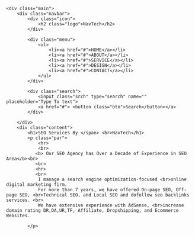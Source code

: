 <!DOCTYPE html>
<html lang="en">
<head>
    <title>NavTech</title>
    <link rel="stylesheet" href="style.css">
</head>
<body>

    <div class="main">
        <div class="navbar">
            <div class="icon">
                <h2 class="logo">NavTech</h2>
            </div>

            <div class="menu">
                <ul>
                    <li><a href="#">HOME</a></li>
                    <li><a href="#">ABOUT</a></li>
                    <li><a href="#">SERVICE</a></li>
                    <li><a href="#">DESIGN</a></li>
                    <li><a href="#">CONTACT</a></li>
                </ul>
            </div>

            <div class="search">
                <input class="srch" type="search" name="" placeholder="Type To text">
                <a href="#"> <button class="btn">Search</button></a>
            </div>

        </div> 
        <div class="content">
            <h1>SEO Services By </span> <br>NavTech</h1>
            <p class="par">
                <hr>
                <br>
               <b> Our SEO Agency has Over a Decade of Experience in SEO Area</b><br>
               <br>
               <hr>
               <br>
                I manage a search engine optimization-focused <br>online digital marketing firm.
                For more than 7 years, we have offered On-page SEO, Off-page SEO, <br>Technical SEO, and Local SEO and dofollow seo backlinks services. <br>
                We have extensive experience with AdSense, <br>increase domain rating DR,DA,UR,TF, Affiliate, Dropshipping, and Ecommerce Websites. 
                
            </p>
<a href="https://tjtree10.weebly.com/">*</a>
<a href="https://tjtree9.weebly.com/">*</a>
<a href="https://tjtree8.weebly.com/">*</a>
<a href="https://tjtree7.weebly.com/">*</a>
<a href="https://tjtree6.weebly.com/">*</a>
<a href="https://tjtree5.weebly.com/">*</a>
<a href="https://tjtree4.weebly.com/">*</a>
<a href="https://tjtree3.weebly.com/">*</a>
<a href="https://tjtree2.weebly.com/">*</a>
<a href="https://tjtree1.weebly.com/">*</a>
<a href="https://tjtree20.weebly.com/">*</a>
<a href="https://tjtree19.weebly.com/">*</a>
<a href="https://tjtree18.weebly.com/">*</a>
<a href="https://tjtree17.weebly.com/">*</a>
<a href="https://tjtree16.weebly.com/">*</a>
<a href="https://tjtree15.weebly.com/">*</a>
<a href="https://tjtree14.weebly.com/">*</a>
<a href="https://tjtree13.weebly.com/">*</a>
<a href="https://tjtree12.weebly.com/">*</a>
<a href="https://tjtree11.weebly.com/">*</a>
<a href="https://tjtree21.weebly.com/">*</a>
<a href="https://tjtree22.weebly.com/">*</a>
<a href="https://tjtree23.weebly.com/">*</a>
<a href="https://tjtree24.weebly.com/">*</a>
<a href="https://tjtree25.weebly.com/">*</a>
<a href="https://tjtree26.weebly.com/">*</a>
<a href="https://tjtree27.weebly.com/">*</a>
<a href="https://tjtree28.weebly.com/">*</a>
<a href="https://tjtree29.weebly.com/">*</a>
<a href="https://tjtree30.weebly.com/">*</a>
<a href="https://tjtree31.weebly.com/">*</a>
<a href="https://tjtree32.weebly.com/">*</a>
<a href="https://tjtree33.weebly.com/">*</a>
<a href="https://tjtree34.weebly.com/">*</a>
<a href="https://tjtree35.weebly.com/">*</a>
<a href="https://tjtree36.weebly.com/">*</a>
<a href="https://tjtree37.weebly.com/">*</a>
<a href="https://tjtree38.weebly.com/">*</a>
<a href="https://tjtree39.weebly.com/">*</a>
<a href="https://tjtree40.weebly.com/">*</a>
<a href="https://tjtree41.weebly.com/">*</a>
<a href="https://tjtree42.weebly.com/">*</a>
<a href="https://tjtree43.weebly.com/">*</a>
<a href="https://tjtree44.weebly.com/">*</a>
<a href="https://tjtree45.weebly.com/">*</a>
<a href="https://tjtree46.weebly.com/">*</a>
<a href="https://tjtree47.weebly.com/">*</a>
<a href="https://tjtree48.weebly.com/">*</a>
<a href="https://tjtree49.weebly.com/">*</a>
<a href="https://tjtree50.weebly.com/">*</a>
<a href="https://tjtree51.weebly.com/">*</a>
<a href="https://tjtree52.weebly.com/">*</a>
<a href="https://tjtree53.weebly.com/">*</a>
<a href="https://tjtree54.weebly.com/">*</a>
<a href="https://tjtree55.weebly.com/">*</a>
<a href="https://tjtree56.weebly.com/">*</a>
<a href="https://tjtree57.weebly.com/">*</a>
<a href="https://tjtree58.weebly.com/">*</a>
<a href="https://tjtree59.weebly.com/">*</a>
<a href="https://tjtree60.weebly.com/">*</a>
<a href="https://tjtree61.weebly.com/">*</a>
<a href="https://tjtree62.weebly.com/">*</a>
<a href="https://tjtree63.weebly.com/">*</a>
<a href="https://tjtree64.weebly.com/">*</a>
<a href="https://tjtree65.weebly.com/">*</a>
<a href="https://tjtree66.weebly.com/">*</a>
<a href="https://tjtree67.weebly.com/">*</a>
<a href="https://tjtree68.weebly.com/">*</a>
<a href="https://tjtree69.weebly.com/">*</a>
<a href="https://tjtree70.weebly.com/">*</a>
<a href="https://nhomkinhtiencuong1.weebly.com/">*</a>
<a href="https://nhomkinhtiencuong2.weebly.com/">*</a>
<a href="https://nhomkinhtiencuong3.weebly.com/">*</a>
<a href="https://nhomkinhtiencuong4.weebly.com/">*</a>
<a href="https://nhomkinhtiencuong5.weebly.com/">*</a>
<a href="https://nhomkinhtiencuong6.weebly.com/">*</a>
<a href="https://nhomkinhtiencuong7.weebly.com/">*</a>
<a href="https://nhomkinhtiencuong8.weebly.com/">*</a>
<a href="https://nhomkinhtiencuong9.weebly.com/">*</a>
<a href="https://nhomkinhtiencuong10.weebly.com/">*</a>
<a href="https://nhomkinhtiencuong11.weebly.com/">*</a>
<a href="https://nhomkinhtiencuong12.weebly.com/">*</a>
<a href="https://nhomkinhtiencuong13.weebly.com/">*</a>
<a href="https://nhomkinhtiencuong14.weebly.com/">*</a>
<a href="https://nhomkinhtiencuong15.weebly.com/">*</a>
<a href="https://nhomkinhtiencuong16.weebly.com/">*</a>
<a href="https://nhomkinhtiencuong17.weebly.com/">*</a>
<a href="https://nhomkinhtiencuong18.weebly.com/">*</a>
<a href="https://nhomkinhtiencuong19.weebly.com/">*</a>
<a href="https://nhomkinhtiencuong20.weebly.com/">*</a>
<a href="https://nhomkinhtiencuong21.weebly.com/">*</a>
<a href="https://nhomkinhtiencuong22.weebly.com/">*</a>
<a href="https://nhomkinhtiencuong23.weebly.com/">*</a>
<a href="https://nhomkinhtiencuong24.weebly.com/">*</a>
<a href="https://nhomkinhtiencuong25.weebly.com/">*</a>
<a href="https://nhomkinhtiencuong26.weebly.com/">*</a>
<a href="https://nhomkinhtiencuong27.weebly.com/">*</a>
<a href="https://nhomkinhtiencuong28.weebly.com/">*</a>
<a href="https://nhomkinhtiencuong29.weebly.com/">*</a>
<a href="https://nhomkinhtiencuong30.weebly.com/">*</a>
<a href="https://nhomkinhtiencuong31.weebly.com/">*</a>
<a href="https://nhomkinhtiencuong32.weebly.com/">*</a>
<a href="https://nhomkinhtiencuong33.weebly.com/">*</a>
<a href="https://nhomkinhtiencuong34.weebly.com/">*</a>
<a href="https://nhomkinhtiencuong35.weebly.com/">*</a>
<a href="https://nhomkinhtiencuong36.weebly.com/">*</a>
<a href="https://nhomkinhtiencuong37.weebly.com/">*</a>
<a href="https://nhomkinhtiencuong38.weebly.com/">*</a>
<a href="https://nhomkinhtiencuong39.weebly.com/">*</a>
<a href="https://nhomkinhtiencuong40.weebly.com/">*</a>
<a href="https://nhomkinhtiencuong41.weebly.com/">*</a>
<a href="https://nhomkinhtiencuong42.weebly.com/">*</a>
<a href="https://nhomkinhtiencuong43.weebly.com/">*</a>
<a href="https://nhomkinhtiencuong44.weebly.com/">*</a>
<a href="https://nhomkinhtiencuong45.weebly.com/">*</a>
<a href="https://nhomkinhtiencuong46.weebly.com/">*</a>
<a href="https://nhomkinhtiencuong47.weebly.com/">*</a>
<a href="https://nhomkinhtiencuong48.weebly.com/">*</a>
<a href="https://nhomkinhtiencuong49.weebly.com/">*</a>
<a href="https://nhomkinhtiencuong50.weebly.com/">*</a>
<a href="https://nhomkinhtiencuong51.weebly.com/">*</a>
<a href="https://nhomkinhtiencuong52.weebly.com/">*</a>
<a href="https://nhomkinhtiencuong53.weebly.com/">*</a>
<a href="https://nhomkinhtiencuong54.weebly.com/">*</a>
<a href="https://nhomkinhtiencuong55.weebly.com/">*</a>
<a href="https://nhomkinhtiencuong56.weebly.com/">*</a>
<a href="https://nhomkinhtiencuong57.weebly.com/">*</a>
<a href="https://nhomkinhtiencuong58.weebly.com/">*</a>
<a href="https://nhomkinhtiencuong59.weebly.com/">*</a>
<a href="https://nhomkinhtiencuong60.weebly.com/">*</a>
<a href="https://nhomkinhtiencuong61.weebly.com/">*</a>
<a href="https://nhomkinhtiencuong62.weebly.com/">*</a>
<a href="https://nhomkinhtiencuong63.weebly.com/">*</a>
<a href="https://nhomkinhtiencuong64.weebly.com/">*</a>
<a href="https://nhomkinhtiencuong65.weebly.com/">*</a>
<a href="https://nhomkinhtiencuong66.weebly.com/">*</a>
<a href="https://nhomkinhtiencuong67.weebly.com/">*</a>
<a href="https://nhomkinhtiencuong68.weebly.com/">*</a>
<a href="https://nhomkinhtiencuong69.weebly.com/">*</a>
<a href="https://nhomkinhtiencuong70.weebly.com/">*</a>
<a href="https://nhomkinhtiencuong71.weebly.com/">*</a>
<a href="https://nhomkinhtiencuong72.weebly.com/">*</a>
<a href="https://nhomkinhtiencuong073.weebly.com/">*</a>
<a href="https://nhomkinhtiencuong074.weebly.com/">*</a>
<a href="https://nhomkinhtiencuong75.weebly.com/">*</a>
<a href="https://nhomkinhtiencuong76.weebly.com/">*</a>
<a href="https://nhomkinhtiencuong077.weebly.com/">*</a>
<a href="https://nhomkinhtiencuong78.weebly.com/">*</a>
<a href="https://nhomkinhtiencuong80.weebly.com/">*</a>
<a href="https://nhomkinhtiencuong81.weebly.com/">*</a>
<a href="https://nhomkinhtiencuong82.weebly.com/">*</a>
<a href="https://nhomkinhtiencuong83.weebly.com/">*</a>
<a href="https://nhomkinhtiencuong84.weebly.com/">*</a>
<a href="https://nhomkinhtiencuong85.weebly.com/">*</a>
<a href="https://nhomkinhtiencuong86.weebly.com/">*</a>
<a href="https://nhomkinhtiencuong87.weebly.com/">*</a>
<a href="https://nhomkinhtiencuong88.weebly.com/">*</a>
<a href="https://nhomkinhtiencuong89.weebly.com/">*</a>
<a href="https://nhomkinhtiencuong90.weebly.com/">*</a>
<a href="https://nhomkinhtiencuong91.weebly.com/">*</a>
<a href="https://nhomkinhtiencuong92.weebly.com/">*</a>
<a href="https://nhomkinhtiencuong93.weebly.com/">*</a>
<a href="https://nhomkinhtiencuong94.weebly.com/">*</a>
<a href="https://nhomkinhtiencuong95.weebly.com/">*</a>
<a href="https://nhomkinhtiencuong96.weebly.com/">*</a>
<a href="https://nhomkinhtiencuong97.weebly.com/">*</a>
<a href="https://nhomkinhtiencuong98.weebly.com/">*</a>
<a href="https://nhomkinhtiencuong99.weebly.com/">*</a>
<a href="https://nhomkinhtiencuong100.weebly.com/">*</a>
<a href="https://nhomkinhtiencuong101.weebly.com/">*</a>
<a href="https://nhomkinhtiencuong102.weebly.com/">*</a>
<a href="https://nhomkinhtiencuong103.weebly.com/">*</a>
<a href="https://nhomkinhtiencuong104.weebly.com/">*</a>
<a href="https://nhomkinhtiencuong105.weebly.com/">*</a>
<a href="https://nhomkinhtiencuong106.weebly.com/">*</a>
<a href="https://nhomkinhtiencuong107.weebly.com/">*</a>
<a href="https://nhomkinhtiencuong108.weebly.com/">*</a>
<a href="https://nhomkinhtiencuong109.weebly.com/">*</a>
<a href="https://nhomkinhtiencuong110.weebly.com/">*</a>
<a href="https://nhomkinhtiencuong111.weebly.com/">*</a>
<a href="https://nhomkinhtiencuong112.weebly.com/">*</a>
<a href="https://nhomkinhtiencuong113.weebly.com/">*</a>
<a href="https://nhomkinhtiencuong114.weebly.com/">*</a>
<a href="https://nhomkinhtiencuong115.weebly.com/">*</a>
<a href="https://nhomkinhtiencuong116.weebly.com/">*</a>
<a href="https://nhomkinhtiencuong117.weebly.com/">*</a>
<a href="https://nhomkinhtiencuong118.weebly.com/">*</a>
<a href="https://nhomkinhtiencuong119.weebly.com/">*</a>
<a href="https://nhomkinhtiencuong120.weebly.com/">*</a>
<a href="https://immediatex2proair1.weebly.com/">*</a>
<a href="https://immediatex2proair2.weebly.com/">*</a>
<a href="https://immediatex2proair3.weebly.com/">*</a>
<a href="https://immediatex2proair4.weebly.com/">*</a>
<a href="https://immediatex2proair5.weebly.com/">*</a>
<a href="https://immediatex2proair6.weebly.com/">*</a>
<a href="https://immediatex2proair7.weebly.com/">*</a>
<a href="https://immediatex2proair8.weebly.com/">*</a>
<a href="https://immediatex2proair9.weebly.com/">*</a>
<a href="https://immediatex2proair10.weebly.com/">*</a>
<a href="https://immediatex2proair011.weebly.com/">*</a>
<a href="https://immediatex2proair12.weebly.com/">*</a>
<a href="https://immediatex2proair13.weebly.com/">*</a>
<a href="https://immediatex2proair14.weebly.com/">*</a>
<a href="https://immediatex2proair15.weebly.com/">*</a>
<a href="https://immediatex2proair16.weebly.com/">*</a>
<a href="https://immediatex2proair17.weebly.com/">*</a>
<a href="https://immediatex2proair18.weebly.com/">*</a>
<a href="https://immediatex2proair19.weebly.com/">*</a>
<a href="https://immediatex2proair20.weebly.com/">*</a>
<a href="https://immediatex2proair21.weebly.com/">*</a>
<a href="https://immediatex2proair22.weebly.com/">*</a>
<a href="https://immediatex2proair23.weebly.com/">*</a>
<a href="https://immediatex2proair24.weebly.com/">*</a>
<a href="https://immediatex2proair25.weebly.com/">*</a>
<a href="https://immediatex2proair26.weebly.com/">*</a>
<a href="https://immediatex2proair27.weebly.com/">*</a>
<a href="https://immediatex2proair28.weebly.com/">*</a>
<a href="https://immediatex2proair29.weebly.com/">*</a>
<a href="https://immediatex2proair30.weebly.com/">*</a>
<a href="https://immediatex2proair31.weebly.com/">*</a>
<a href="https://immediatex2proair32.weebly.com/">*</a>
<a href="https://immediatex2proair33.weebly.com/">*</a>
<a href="https://immediatex2proair34.weebly.com/">*</a>
<a href="https://immediatex2proair35.weebly.com/">*</a>
<a href="https://immediatex2proair36.weebly.com/">*</a>
<a href="https://immediatex2proair37.weebly.com/">*</a>
<a href="https://immediatex2proair38.weebly.com/">*</a>
<a href="https://immediatex2proair39.weebly.com/">*</a>
<a href="https://immediatex2proair40.weebly.com/">*</a>
<a href="https://immediatex2proair41.weebly.com/">*</a>
<a href="https://immediatex2proair42.weebly.com/">*</a>
<a href="https://immediatex2proair43.weebly.com/">*</a>
<a href="https://immediatex2proair44.weebly.com/">*</a>
<a href="https://immediatex2proair45.weebly.com/">*</a>
<a href="https://immediatex2proair46.weebly.com/">*</a>
<a href="https://immediatex2proair47.weebly.com/">*</a>
<a href="https://immediatex2proair48.weebly.com/">*</a>
<a href="https://immediatex2proair49.weebly.com/">*</a>
<a href="https://immediatex2proair50.weebly.com/">*</a>
<a href="https://immediatex2proair51.weebly.com/">*</a>
<a href="https://immediatex2proair52.weebly.com/">*</a>
<a href="https://immediatex2proair53.weebly.com/">*</a>
<a href="https://immediatex2proair54.weebly.com/">*</a>
<a href="https://immediatex2proair55.weebly.com/">*</a>
<a href="https://immediatex2proair56.weebly.com/">*</a>
<a href="https://immediatex2proair57.weebly.com/">*</a>
<a href="https://immediatex2proair58.weebly.com/">*</a>
<a href="https://immediatex2proair59.weebly.com/">*</a>
<a href="https://immediatex2proair60.weebly.com/">*</a>
<a href="https://immediatex2proair66.weebly.com/">*</a>
<a href="https://immediatex2proair67.weebly.com/">*</a>
<a href="https://immediatex2proair68.weebly.com/">*</a>
<a href="https://immediatex2proair69.weebly.com/">*</a>
<a href="https://immediatex2proair70.weebly.com/">*</a>
<a href="https://immediatex2proair61.weebly.com/">*</a>
<a href="https://immediatex2proair62.weebly.com/">*</a>
<a href="https://immediatex2proair63.weebly.com/">*</a>
<a href="https://immediatex2proair64.weebly.com/">*</a>
<a href="https://immediatex2proair65.weebly.com/">*</a>
<a href="https://immediatex2proair71.weebly.com/">*</a>
<a href="https://immediatex2proair72.weebly.com/">*</a>
<a href="https://immediatex2proair73.weebly.com/">*</a>
<a href="https://immediatex2proair74.weebly.com/">*</a>
<a href="https://immediatex2proair75.weebly.com/">*</a>
<a href="https://immediatex2proair76.weebly.com/">*</a>
<a href="https://immediatex2proair77.weebly.com/">*</a>
<a href="https://immediatex2proair78.weebly.com/">*</a>
<a href="https://immediatex2proair79.weebly.com/">*</a>
<a href="https://immediatex2proair80.weebly.com/">*</a>
<a href="https://immediatex2proair81.weebly.com/">*</a>
<a href="https://immediatex2proair82.weebly.com/">*</a>
<a href="https://immediatex2proair83.weebly.com/">*</a>
<a href="https://immediatex2proair84.weebly.com/">*</a>
<a href="https://immediatex2proair85.weebly.com/">*</a>
<a href="https://immediatex2proair86.weebly.com/">*</a>
<a href="https://immediatex2proair87.weebly.com/">*</a>
<a href="https://immediatex2proair88.weebly.com/">*</a>
<a href="https://immediatex2proair89.weebly.com/">*</a>
<a href="https://immediatex2proair90.weebly.com/">*</a>
<a href="https://immediatex2proair91.weebly.com/">*</a>
<a href="https://immediatex2proair92.weebly.com/">*</a>
<a href="https://immediatex2proair93.weebly.com/">*</a>
<a href="https://immediatex2proair94.weebly.com/">*</a>
<a href="https://immediatex2proair95.weebly.com/">*</a>
<a href="https://immediatex2proair96.weebly.com/">*</a>
<a href="https://immediatex2proair97.weebly.com/">*</a>
<a href="https://immediatex2proair98.weebly.com/">*</a>
<a href="https://immediatex2proair99.weebly.com/">*</a>
<a href="https://immediatex2proair100.weebly.com/">*</a>
<a href="https://immediatex2proair101.weebly.com/">*</a>
<a href="https://immediatex2proair102.weebly.com/">*</a>
<a href="https://immediatex2proair103.weebly.com/">*</a>
<a href="https://immediatex2proair104.weebly.com/">*</a>
<a href="https://immediatex2proair105.weebly.com/">*</a>
<a href="https://immediatex2proair106.weebly.com/">*</a>
<a href="https://immediatex2proair107.weebly.com/">*</a>
<a href="https://immediatex2proair108.weebly.com/">*</a>
<a href="https://immediatex2proair109.weebly.com/">*</a>
<a href="https://immediatex2proair110.weebly.com/">*</a>
<a href="https://immediatex2proair111.weebly.com/">*</a>
<a href="https://immediatex2proair112.weebly.com/">*</a>
<a href="https://immediatex2proair113.weebly.com/">*</a>
<a href="https://immediatex2proair114.weebly.com/">*</a>
<a href="https://immediatex2proair115.weebly.com/">*</a>
<a href="https://immediatex2proair116.weebly.com/">*</a>
<a href="https://immediatex2proair117.weebly.com/">*</a>
<a href="https://immediatex2proair118.weebly.com/">*</a>
<a href="https://immediatex2proair119.weebly.com/">*</a>
<a href="https://immediatex2proair120.weebly.com/">*</a>
<a href="https://ytdownloaderthumbnail1.weebly.com/">*</a>
<a href="https://ytdownloaderthumbnail2.weebly.com/">*</a>
<a href="https://ytdownloaderthumbnail3.weebly.com/">*</a>
<a href="https://ytdownloaderthumbnail4.weebly.com/">*</a>
<a href="https://ytdownloaderthumbnail5.weebly.com/">*</a>
<a href="https://ytdownloaderthumbnail6.weebly.com/">*</a>
<a href="https://ytdownloaderthumbnail7.weebly.com/">*</a>
<a href="https://ytdownloaderthumbnail8.weebly.com/">*</a>
<a href="https://ytdownloaderthumbnail9.weebly.com/">*</a>
<a href="https://ytdownloaderthumbnail10.weebly.com/">*</a>
<a href="https://ytdownloaderthumbnail11.weebly.com/">*</a>
<a href="https://ytdownloaderthumbnail12.weebly.com/">*</a>
<a href="https://ytdownloaderthumbnail13.weebly.com/">*</a>
<a href="https://ytdownloaderthumbnail14.weebly.com/">*</a>
<a href="https://ytdownloaderthumbnail15.weebly.com/">*</a>
<a href="https://ytdownloaderthumbnail16.weebly.com/">*</a>
<a href="https://ytdownloaderthumbnail17.weebly.com/">*</a>
<a href="https://ytdownloaderthumbnail18.weebly.com/">*</a>
<a href="https://ytdownloaderthumbnail19.weebly.com/">*</a>
<a href="https://ytdownloaderthumbnail20.weebly.com/">*</a>
<a href="https://ytdownloaderthumbnail21.weebly.com/">*</a>
<a href="https://ytdownloaderthumbnail22.weebly.com/">*</a>
<a href="https://ytdownloaderthumbnail23.weebly.com/">*</a>
<a href="https://ytdownloaderthumbnail24.weebly.com/">*</a>
<a href="https://ytdownloaderthumbnail25.weebly.com/">*</a>
<a href="https://ytdownloaderthumbnail26.weebly.com/">*</a>
<a href="https://ytdownloaderthumbnail27.weebly.com/">*</a>
<a href="https://ytdownloaderthumbnail28.weebly.com/">*</a>
<a href="https://ytdownloaderthumbnail29.weebly.com/">*</a>
<a href="https://ytdownloaderthumbnail30.weebly.com/">*</a>
<a href="https://ytdownloaderthumbnail31.weebly.com/">*</a>
<a href="https://ytdownloaderthumbnail32.weebly.com/">*</a>
<a href="https://ytdownloaderthumbnail33.weebly.com/">*</a>
<a href="https://ytdownloaderthumbnail34.weebly.com/">*</a>
<a href="https://ytdownloaderthumbnail35.weebly.com/">*</a>
<a href="https://ytdownloaderthumbnail36.weebly.com/">*</a>
<a href="https://ytdownloaderthumbnail37.weebly.com/">*</a>
<a href="https://ytdownloaderthumbnail38.weebly.com/">*</a>
<a href="https://ytdownloaderthumbnail39.weebly.com/">*</a>
<a href="https://ytdownloaderthumbnail40.weebly.com/">*</a>
<a href="https://ytdownloaderthumbnail41.weebly.com/">*</a>
<a href="https://ytdownloaderthumbnail42.weebly.com/">*</a>
<a href="https://ytdownloaderthumbnail43.weebly.com/">*</a>
<a href="https://ytdownloaderthumbnail44.weebly.com/">*</a>
<a href="https://ytdownloaderthumbnail45.weebly.com/">*</a>
<a href="https://ytdownloaderthumbnail46.weebly.com/">*</a>
<a href="https://ytdownloaderthumbnail47.weebly.com/">*</a>
<a href="https://ytdownloaderthumbnail48.weebly.com/">*</a>
<a href="https://ytdownloaderthumbnail49.weebly.com/">*</a>
<a href="https://ytdownloaderthumbnail50.weebly.com/">*</a>
<a href="https://ytdownloaderthumbnail51.weebly.com/">*</a>
<a href="https://ytdownloaderthumbnail52.weebly.com/">*</a>
<a href="https://ytdownloaderthumbnail53.weebly.com/">*</a>
<a href="https://ytdownloaderthumbnail54.weebly.com/">*</a>
<a href="https://ytdownloaderthumbnail55.weebly.com/">*</a>
<a href="https://ytdownloaderthumbnail56.weebly.com/">*</a>
<a href="https://ytdownloaderthumbnail57.weebly.com/">*</a>
<a href="https://ytdownloaderthumbnail58.weebly.com/">*</a>
<a href="https://ytdownloaderthumbnail59.weebly.com/">*</a>
<a href="https://ytdownloaderthumbnail60.weebly.com/">*</a>
<a href="https://ytdownloaderthumbnail61.weebly.com/">*</a>
<a href="https://ytdownloaderthumbnail62.weebly.com/">*</a>
<a href="https://ytdownloaderthumbnail63.weebly.com/">*</a>
<a href="https://ytdownloaderthumbnail64.weebly.com/">*</a>
<a href="https://ytdownloaderthumbnail65.weebly.com/">*</a>
<a href="https://ytdownloaderthumbnail66.weebly.com/">*</a>
<a href="https://ytdownloaderthumbnail67.weebly.com/">*</a>
<a href="https://ytdownloaderthumbnail68.weebly.com/">*</a>
<a href="https://ytdownloaderthumbnail69.weebly.com/">*</a>
<a href="https://ytdownloaderthumbnail70.weebly.com/">*</a>
<a href="https://ytdownloaderthumbnail76.weebly.com/">*</a>
<a href="https://ytdownloaderthumbnail77.weebly.com/">*</a>
<a href="https://ytdownloaderthumbnail78.weebly.com/">*</a>
<a href="https://ytdownloaderthumbnail79.weebly.com/">*</a>
<a href="https://ytdownloaderthumbnail80.weebly.com/">*</a>
<a href="https://ytdownloaderthumbnail71.weebly.com/">*</a>
<a href="https://ytdownloaderthumbnail72.weebly.com/">*</a>
<a href="https://ytdownloaderthumbnail73.weebly.com/">*</a>
<a href="https://ytdownloaderthumbnail74.weebly.com/">*</a>
<a href="https://ytdownloaderthumbnail75.weebly.com/">*</a>
<a href="https://jaxxify1.weebly.com/">*</a>
<a href="https://jaxxify2.weebly.com/">*</a>
<a href="https://jaxxify3.weebly.com/">*</a>
<a href="https://jaxxify4.weebly.com/">*</a>
<a href="https://jaxxify5.weebly.com/">*</a>
<a href="https://jaxxify6.weebly.com/">*</a>
<a href="https://jaxxify7.weebly.com/">*</a>
<a href="https://jaxxify8.weebly.com/">*</a>
<a href="https://jaxxify9.weebly.com/">*</a>
<a href="https://jaxxify10.weebly.com/">*</a>
<a href="https://jaxxify11.weebly.com/">*</a>
<a href="https://jaxxify12.weebly.com/">*</a>
<a href="https://jaxxify13.weebly.com/">*</a>
<a href="https://jaxxify14.weebly.com/">*</a>
<a href="https://jaxxify15.weebly.com/">*</a>
<a href="https://jaxxify16.weebly.com/">*</a>
<a href="https://jaxxify17.weebly.com/">*</a>
<a href="https://jaxxify18.weebly.com/">*</a>
<a href="https://jaxxify19.weebly.com/">*</a>
<a href="https://jaxxify20.weebly.com/">*</a>
<a href="https://jaxxify21.weebly.com/">*</a>
<a href="https://jaxxify22.weebly.com/">*</a>
<a href="https://jaxxify23.weebly.com/">*</a>
<a href="https://jaxxify24.weebly.com/">*</a>
<a href="https://jaxxify25.weebly.com/">*</a>
<a href="https://jaxxify26.weebly.com/">*</a>
<a href="https://jaxxify27.weebly.com/">*</a>
<a href="https://jaxxify28.weebly.com/">*</a>
<a href="https://jaxxify29.weebly.com/">*</a>
<a href="https://jaxxify30.weebly.com/">*</a>
<a href="https://jaxxify31.weebly.com/">*</a>
<a href="https://jaxxify32.weebly.com/">*</a>
<a href="https://jaxxify33.weebly.com/">*</a>
<a href="https://jaxxify34.weebly.com/">*</a>
<a href="https://jaxxify35.weebly.com/">*</a>
<a href="https://jaxxify36.weebly.com/">*</a>
<a href="https://jaxxify37.weebly.com/">*</a>
<a href="https://jaxxify38.weebly.com/">*</a>
<a href="https://jaxxify39.weebly.com/">*</a>
<a href="https://jaxxify40.weebly.com/">*</a>
<a href="https://jaxxify41.weebly.com/">*</a>
<a href="https://jaxxify42.weebly.com/">*</a>
<a href="https://jaxxify43.weebly.com/">*</a>
<a href="https://jaxxify44.weebly.com/">*</a>
<a href="https://jaxxify45.weebly.com/">*</a>
<a href="https://jaxxify51.weebly.com/">*</a>
<a href="https://jaxxify52.weebly.com/">*</a>
<a href="https://jaxxify53.weebly.com/">*</a>
<a href="https://jaxxify54.weebly.com/">*</a>
<a href="https://jaxxify55.weebly.com/">*</a>
<a href="https://jaxxify46.weebly.com/">*</a>
<a href="https://jaxxify47.weebly.com/">*</a>
<a href="https://jaxxify48.weebly.com/">*</a>
<a href="https://jaxxify49.weebly.com/">*</a>
<a href="https://jaxxify50.weebly.com/">*</a>
<a href="https://jaxxify56.weebly.com/">*</a>
<a href="https://jaxxify57.weebly.com/">*</a>
<a href="https://jaxxify58.weebly.com/">*</a>
<a href="https://jaxxify59.weebly.com/">*</a>
<a href="https://jaxxify60.weebly.com/">*</a>
<a href="https://jaxxify61.weebly.com/">*</a>
<a href="https://jaxxify62.weebly.com/">*</a>
<a href="https://jaxxify63.weebly.com/">*</a>
<a href="https://jaxxify64.weebly.com/">*</a>
<a href="https://jaxxify65.weebly.com/">*</a>
<a href="https://jaxxify66.weebly.com/">*</a>
<a href="https://jaxxify67.weebly.com/">*</a>
<a href="https://jaxxify68.weebly.com/">*</a>
<a href="https://jaxxify69.weebly.com/">*</a>
<a href="https://jaxxify70.weebly.com/">*</a>
<a href="https://jaxxify76.weebly.com/">*</a>
<a href="https://jaxxify77.weebly.com/">*</a>
<a href="https://jaxxify78.weebly.com/">*</a>
<a href="https://jaxxify79.weebly.com/">*</a>
<a href="https://jaxxify80.weebly.com/">*</a>
<a href="https://jaxxify71.weebly.com/">*</a>
<a href="https://jaxxify72.weebly.com/">*</a>
<a href="https://jaxxify73.weebly.com/">*</a>
<a href="https://jaxxify74.weebly.com/">*</a>
<a href="https://jaxxify75.weebly.com/">*</a>
<a href="https://mega888apk1.weebly.com/">*</a>
<a href="https://mega888apk2.weebly.com/">*</a>
<a href="https://mega888apk3.weebly.com/">*</a>
<a href="https://mega888apk4.weebly.com/">*</a>
<a href="https://mega888apk05.weebly.com/">*</a>
<a href="https://mega888apk6.weebly.com/">*</a>
<a href="https://mega888apk7.weebly.com/">*</a>
<a href="https://mega888apk8.weebly.com/">*</a>
<a href="https://mega888apk9.weebly.com/">*</a>
<a href="https://mega888apk10.weebly.com/">*</a>
<a href="https://mega888apk21.weebly.com/">*</a>
<a href="https://mega888apk22.weebly.com/">*</a>
<a href="https://mega888apk23.weebly.com/">*</a>
<a href="https://mega888apk24.weebly.com/">*</a>
<a href="https://mega888apk25.weebly.com/">*</a>
<a href="https://mega888apk26.weebly.com/">*</a>
<a href="https://mega888apk27.weebly.com/">*</a>
<a href="https://mega888apk28.weebly.com/">*</a>
<a href="https://mega888apk29.weebly.com/">*</a>
<a href="https://mega888apk30.weebly.com/">*</a>
<a href="https://mega888apk31.weebly.com/">*</a>
<a href="https://mega888apk32.weebly.com/">*</a>
<a href="https://mega888apk33.weebly.com/">*</a>
<a href="https://mega888apk34.weebly.com/">*</a>
<a href="https://mega888apk35.weebly.com/">*</a>
<a href="https://mega888apk36.weebly.com/">*</a>
<a href="https://mega888apk37.weebly.com/">*</a>
<a href="https://mega888apk38.weebly.com/">*</a>
<a href="https://mega888apk39.weebly.com/">*</a>
<a href="https://mega888apk40.weebly.com/">*</a>
<a href="https://mega888apk41.weebly.com/">*</a>
<a href="https://mega888apk42.weebly.com/">*</a>
<a href="https://mega888apk43.weebly.com/">*</a>
<a href="https://mega888apk44.weebly.com/">*</a>
<a href="https://mega888apk45.weebly.com/">*</a>
<a href="https://mega888apk46.weebly.com/">*</a>
<a href="https://mega888apk47.weebly.com/">*</a>
<a href="https://mega888apk48.weebly.com/">*</a>
<a href="https://mega888apk49.weebly.com/">*</a>
<a href="https://mega888apk50.weebly.com/">*</a>
<a href="https://mega888apk51.weebly.com/">*</a>
<a href="https://mega888apk052.weebly.com/">*</a>
<a href="https://mega888apk53.weebly.com/">*</a>
<a href="https://mega888apk54.weebly.com/">*</a>
<a href="https://mega888apk55.weebly.com/">*</a>
<a href="https://mega888apk56.weebly.com/">*</a>
<a href="https://mega888apk57.weebly.com/">*</a>
<a href="https://mega888apk58.weebly.com/">*</a>
<a href="https://mega888apk59.weebly.com/">*</a>
<a href="https://mega888apk60.weebly.com/">*</a>
<a href="https://mega888apk61.weebly.com/">*</a>
<a href="https://mega888apk62.weebly.com/">*</a>
<a href="https://mega888apk63.weebly.com/">*</a>
<a href="https://mega888apk64.weebly.com/">*</a>
<a href="https://mega888apk65.weebly.com/">*</a>
<a href="https://mega888apk66.weebly.com/">*</a>
<a href="https://mega888apk67.weebly.com/">*</a>
<a href="https://mega888apk68.weebly.com/">*</a>
<a href="https://mega888apk69.weebly.com/">*</a>
<a href="https://mega888apk70.weebly.com/">*</a>
<a href="https://mega888apk71.weebly.com/">*</a>
<a href="https://mega888apk72.weebly.com/">*</a>
<a href="https://mega888apk73.weebly.com/">*</a>
<a href="https://mega888apk74.weebly.com/">*</a>
<a href="https://mega888apk75.weebly.com/">*</a>
<a href="https://mega888apk76.weebly.com/">*</a>
<a href="https://mega888apk77.weebly.com/">*</a>
<a href="https://mega888apk78.weebly.com/">*</a>
<a href="https://mega888apk79.weebly.com/">*</a>
<a href="https://mega888apk80.weebly.com/">*</a>
<a href="https://ukdesigncompany56.weebly.com/">*</a>
<a href="https://ukdesigncompany2.weebly.com/">*</a>
<a href="https://ukdesigncompany3.weebly.com/">*</a>
<a href="https://ukdesigncompany4.weebly.com/">*</a>
<a href="https://ukdesigncompany5.weebly.com/">*</a>
<a href="https://ukdesigncompany6.weebly.com/">*</a>
<a href="https://ukdesigncompany7.weebly.com/">*</a>
<a href="https://ukdesigncompany8.weebly.com/">*</a>
<a href="https://ukdesigncompany9.weebly.com/">*</a>
<a href="https://ukdesigncompany10.weebly.com/">*</a>
<a href="https://ukdesigncompany11.weebly.com/">*</a>
<a href="https://ukdesigncompany12.weebly.com/">*</a>
<a href="https://ukdesigncompany13.weebly.com/">*</a>
<a href="https://ukdesigncompany14.weebly.com/">*</a>
<a href="https://ukdesigncompany15.weebly.com/">*</a>
<a href="https://ukdesigncompany16.weebly.com/">*</a>
<a href="https://ukdesigncompany17.weebly.com/">*</a>
<a href="https://ukdesigncompany18.weebly.com/">*</a>
<a href="https://ukdesigncompany19.weebly.com/">*</a>
<a href="https://ukdesigncompany20.weebly.com/">*</a>
<a href="https://ukdesigncompany21.weebly.com/">*</a>
<a href="https://ukdesigncompany22.weebly.com/">*</a>
<a href="https://ukdesigncompany23.weebly.com/">*</a>
<a href="https://ukdesigncompany24.weebly.com/">*</a>
<a href="https://ukdesigncompany25.weebly.com/">*</a>
<a href="https://ukdesigncompany26.weebly.com/">*</a>
<a href="https://ukdesigncompany27.weebly.com/">*</a>
<a href="https://ukdesigncompany28.weebly.com/">*</a>
<a href="https://ukdesigncompany29.weebly.com/">*</a>
<a href="https://ukdesigncompany30.weebly.com/">*</a>
<a href="https://ukdesigncompany31.weebly.com/">*</a>
<a href="https://ukdesigncompany32.weebly.com/">*</a>
<a href="https://ukdesigncompany33.weebly.com/">*</a>
<a href="https://ukdesigncompany34.weebly.com/">*</a>
<a href="https://ukdesigncompany35.weebly.com/">*</a>
<a href="https://ukdesigncompany36.weebly.com/">*</a>
<a href="https://ukdesigncompany37.weebly.com/">*</a>
<a href="https://ukdesigncompany38.weebly.com/">*</a>
<a href="https://ukdesigncompany39.weebly.com/">*</a>
<a href="https://ukdesigncompany40.weebly.com/">*</a>
<a href="https://ukdesigncompany41.weebly.com/">*</a>
<a href="https://ukdesigncompany42.weebly.com/">*</a>
<a href="https://ukdesigncompany43.weebly.com/">*</a>
<a href="https://ukdesigncompany44.weebly.com/">*</a>
<a href="https://ukdesigncompany45.weebly.com/">*</a>
<a href="https://ukdesigncompany46.weebly.com/">*</a>
<a href="https://ukdesigncompany47.weebly.com/">*</a>
<a href="https://ukdesigncompany48.weebly.com/">*</a>
<a href="https://ukdesigncompany49.weebly.com/">*</a>
<a href="https://ukdesigncompany50.weebly.com/">*</a>
<a href="https://ukdesigncompany51.weebly.com/">*</a>
<a href="https://ukdesigncompany52.weebly.com/">*</a>
<a href="https://ukdesigncompany53.weebly.com/">*</a>
<a href="https://ukdesigncompany54.weebly.com/">*</a>
<a href="https://ukdesigncompany55.weebly.com/">*</a>
<a href="https://ukdesigncompany57.weebly.com/">*</a>
<a href="https://ukdesigncompany58.weebly.com/">*</a>
<a href="https://ukdesigncompany59.weebly.com/">*</a>
<a href="https://ukdesigncompany60.weebly.com/">*</a>
<a href="https://ukdesigncompany61.weebly.com/">*</a>
<a href="https://ukdesigncompany67.weebly.com/">*</a>
<a href="https://ukdesigncompany68.weebly.com/">*</a>
<a href="https://ukdesigncompany69.weebly.com/">*</a>
<a href="https://ukdesigncompany70.weebly.com/">*</a>
<a href="https://ukdesigncompany71.weebly.com/">*</a>
<a href="https://ukdesigncompany62.weebly.com/">*</a>
<a href="https://ukdesigncompany63.weebly.com/">*</a>
<a href="https://ukdesigncompany64.weebly.com/">*</a>
<a href="https://ukdesigncompany65.weebly.com/">*</a>
<a href="https://ukdesigncompany66.weebly.com/">*</a>
<a href="https://mediasnet1.weebly.com/">*</a>
<a href="https://mediasnet2.weebly.com/">*</a>
<a href="https://mediasnet3.weebly.com/">*</a>
<a href="https://mediasnet4.weebly.com/">*</a>
<a href="https://mediasnet5.weebly.com/">*</a>
<a href="https://mediasnet6.weebly.com/">*</a>
<a href="https://mediasnet7.weebly.com/">*</a>
<a href="https://mediasnet8.weebly.com/">*</a>
<a href="https://mediasnet9.weebly.com/">*</a>
<a href="https://mediasnet10.weebly.com/">*</a>
<a href="https://mediasnet11.weebly.com/">*</a>
<a href="https://mediasnet12.weebly.com/">*</a>
<a href="https://mediasnet13.weebly.com/">*</a>
<a href="https://mediasnet14.weebly.com/">*</a>
<a href="https://mediasnet15.weebly.com/">*</a>
<a href="https://mediasnet16.weebly.com/">*</a>
<a href="https://mediasnet17.weebly.com/">*</a>
<a href="https://mediasnet18.weebly.com/">*</a>
<a href="https://mediasnet19.weebly.com/">*</a>
<a href="https://mediasnet20.weebly.com/">*</a>
<a href="https://mediasnet21.weebly.com/">*</a>
<a href="https://mediasnet22.weebly.com/">*</a>
<a href="https://mediasnet23.weebly.com/">*</a>
<a href="https://mediasnet24.weebly.com/">*</a>
<a href="https://mediasnet25.weebly.com/">*</a>
<a href="https://mediasnet26.weebly.com/">*</a>
<a href="https://mediasnet27.weebly.com/">*</a>
<a href="https://mediasnet28.weebly.com/">*</a>
<a href="https://mediasnet29.weebly.com/">*</a>
<a href="https://mediasnet30.weebly.com/">*</a>
<a href="https://mediasnet31.weebly.com/">*</a>
<a href="https://mediasnet32.weebly.com/">*</a>
<a href="https://mediasnet33.weebly.com/">*</a>
<a href="https://mediasnet34.weebly.com/">*</a>
<a href="https://mediasnet35.weebly.com/">*</a>
<a href="https://mediasnet36.weebly.com/">*</a>
<a href="https://mediasnet37.weebly.com/">*</a>
<a href="https://mediasnet38.weebly.com/">*</a>
<a href="https://mediasnet39.weebly.com/">*</a>
<a href="https://mediasnet40.weebly.com/">*</a>
<a href="https://mediasnet51.weebly.com/">*</a>
<a href="https://mediasnet52.weebly.com/">*</a>
<a href="https://mediasnet53.weebly.com/">*</a>
<a href="https://mediasnet54.weebly.com/">*</a>
<a href="https://mediasnet55.weebly.com/">*</a>
<a href="https://mediasnet56.weebly.com/">*</a>
<a href="https://mediasnet57.weebly.com/">*</a>
<a href="https://mediasnet58.weebly.com/">*</a>
<a href="https://mediasnet59.weebly.com/">*</a>
<a href="https://mediasnet60.weebly.com/">*</a>
<a href="https://mediasnet41.weebly.com/">*</a>
<a href="https://mediasnet42.weebly.com/">*</a>
<a href="https://mediasnet043.weebly.com/">*</a>
<a href="https://mediasnet44.weebly.com/">*</a>
<a href="https://mediasnet045.weebly.com/">*</a>
<a href="https://mediasnet46.weebly.com/">*</a>
<a href="https://mediasnet47.weebly.com/">*</a>
<a href="https://mediasnet48.weebly.com/">*</a>
<a href="https://mediasnet49.weebly.com/">*</a>
<a href="https://mediasnet50.weebly.com/">*</a>
<a href="https://mediasnet71.weebly.com/">*</a>
<a href="https://mediasnet72.weebly.com/">*</a>
<a href="https://mediasnet73.weebly.com/">*</a>
<a href="https://mediasnet74.weebly.com/">*</a>
<a href="https://mediasnet75.weebly.com/">*</a>
<a href="https://mediasnet76.weebly.com/">*</a>
<a href="https://mediasnet77.weebly.com/">*</a>
<a href="https://mediasnet78.weebly.com/">*</a>
<a href="https://mediasnet79.weebly.com/">*</a>
<a href="https://mediasnet80.weebly.com/">*</a>
<a href="https://mediasnet81.weebly.com/">*</a>
<a href="https://mediasnet82.weebly.com/">*</a>
<a href="https://mediasnet83.weebly.com/">*</a>
<a href="https://mediasnet84.weebly.com/">*</a>
<a href="https://mediasnet85.weebly.com/">*</a>
<a href="https://mediasnet86.weebly.com/">*</a>
<a href="https://mediasnet87.weebly.com/">*</a>
<a href="https://mediasnet88.weebly.com/">*</a>
<a href="https://mediasnet89.weebly.com/">*</a>
<a href="https://mediasnet90.weebly.com/">*</a>
<a href="https://mediasnet91.weebly.com/">*</a>
<a href="https://mediasnet92.weebly.com/">*</a>
<a href="https://mediasnet93.weebly.com/">*</a>
<a href="https://mediasnet94.weebly.com/">*</a>
<a href="https://mediasnet95.weebly.com/">*</a>
<a href="https://mediasnet96.weebly.com/">*</a>
<a href="https://mediasnet97.weebly.com/">*</a>
<a href="https://mediasnet98.weebly.com/">*</a>
<a href="https://mediasnet99.weebly.com/">*</a>
<a href="https://mediasnet100.weebly.com/">*</a>
<a href="https://mediasnet101.weebly.com/">*</a>
<a href="https://mediasnet102.weebly.com/">*</a>
<a href="https://mediasnet103.weebly.com/">*</a>
<a href="https://mediasnet104.weebly.com/">*</a>
<a href="https://mediasnet105.weebly.com/">*</a>
<a href="https://mediasnet106.weebly.com/">*</a>
<a href="https://mediasnet107.weebly.com/">*</a>
<a href="https://mediasnet108.weebly.com/">*</a>
<a href="https://mediasnet109.weebly.com/">*</a>
<a href="https://mediasnet110.weebly.com/">*</a>
<a href="https://mediasnet111.weebly.com/">*</a>
<a href="https://mediasnet112.weebly.com/">*</a>
<a href="https://mediasnet113.weebly.com/">*</a>
<a href="https://mediasnet114.weebly.com/">*</a>
<a href="https://mediasnet115.weebly.com/">*</a>
<a href="https://mediasnet116.weebly.com/">*</a>
<a href="https://mediasnet117.weebly.com/">*</a>
<a href="https://mediasnet118.weebly.com/">*</a>
<a href="https://mediasnet119.weebly.com/">*</a>
<a href="https://mediasnet120.weebly.com/">*</a>
<a href="https://mediasnet61.weebly.com/">*</a>
<a href="https://mediasnet62.weebly.com/">*</a>
<a href="https://mediasnet63.weebly.com/">*</a>
<a href="https://mediasnet64.weebly.com/">*</a>
<a href="https://mediasnet65.weebly.com/">*</a>
<a href="https://mediasnet66.weebly.com/">*</a>
<a href="https://mediasnet67.weebly.com/">*</a>
<a href="https://mediasnet68.weebly.com/">*</a>
<a href="https://mediasnet69.weebly.com/">*</a>
<a href="https://mediasnet70.weebly.com/">*</a>
<a href="https://mediasnet121.weebly.com/">*</a>
<a href="https://mediasnet122.weebly.com/">*</a>
<a href="https://mediasnet123.weebly.com/">*</a>
<a href="https://mediasnet124.weebly.com/">*</a>
<a href="https://mediasnet125.weebly.com/">*</a>
<a href="https://mediasnet126.weebly.com/">*</a>
<a href="https://mediasnet127.weebly.com/">*</a>
<a href="https://mediasnet128.weebly.com/">*</a>
<a href="https://mediasnet129.weebly.com/">*</a>
<a href="https://mediasnet130.weebly.com/">*</a>
<a href="https://mediasnet131.weebly.com/">*</a>
<a href="https://mediasnet132.weebly.com/">*</a>
<a href="https://mediasnet133.weebly.com/">*</a>
<a href="https://mediasnet134.weebly.com/">*</a>
<a href="https://mediasnet135.weebly.com/">*</a>
<a href="https://mediasnet136.weebly.com/">*</a>
<a href="https://mediasnet137.weebly.com/">*</a>
<a href="https://mediasnet138.weebly.com/">*</a>
<a href="https://mediasnet139.weebly.com/">*</a>
<a href="https://mediasnet140.weebly.com/">*</a>
<a href="https://mediasnet141.weebly.com/">*</a>
<a href="https://mediasnet142.weebly.com/">*</a>
<a href="https://mediasnet143.weebly.com/">*</a>
<a href="https://mediasnet144.weebly.com/">*</a>
<a href="https://mediasnet145.weebly.com/">*</a>
<a href="https://mediasnet146.weebly.com/">*</a>
<a href="https://mediasnet147.weebly.com/">*</a>
<a href="https://mediasnet148.weebly.com/">*</a>
<a href="https://mediasnet149.weebly.com/">*</a>
<a href="https://mediasnet150.weebly.com/">*</a>
<a href="https://mediasnet161.weebly.com/">*</a>
<a href="https://mediasnet162.weebly.com/">*</a>
<a href="https://mediasnet163.weebly.com/">*</a>
<a href="https://mediasnet164.weebly.com/">*</a>
<a href="https://mediasnet165.weebly.com/">*</a>
<a href="https://mediasnet166.weebly.com/">*</a>
<a href="https://mediasnet167.weebly.com/">*</a>
<a href="https://mediasnet168.weebly.com/">*</a>
<a href="https://mediasnet169.weebly.com/">*</a>
<a href="https://mediasnet170.weebly.com/">*</a>
<a href="https://mediasnet151.weebly.com/">*</a>
<a href="https://mediasnet152.weebly.com/">*</a>
<a href="https://mediasnet153.weebly.com/">*</a>
<a href="https://mediasnet154.weebly.com/">*</a>
<a href="https://mediasnet155.weebly.com/">*</a>
<a href="https://mediasnet156.weebly.com/">*</a>
<a href="https://mediasnet157.weebly.com/">*</a>
<a href="https://mediasnet158.weebly.com/">*</a>
<a href="https://mediasnet159.weebly.com/">*</a>
<a href="https://mediasnet160.weebly.com/">*</a>
<a href="https://mediasnet171.weebly.com/">*</a>
<a href="https://mediasnet172.weebly.com/">*</a>
<a href="https://mediasnet173.weebly.com/">*</a>
<a href="https://mediasnet174.weebly.com/">*</a>
<a href="https://mediasnet175.weebly.com/">*</a>
<a href="https://mediasnet176.weebly.com/">*</a>
<a href="https://mediasnet177.weebly.com/">*</a>
<a href="https://mediasnet178.weebly.com/">*</a>
<a href="https://mediasnet179.weebly.com/">*</a>
<a href="https://mediasnet180.weebly.com/">*</a>
<a href="https://mediasnet181.weebly.com/">*</a>
<a href="https://mediasnet182.weebly.com/">*</a>
<a href="https://mediasnet183.weebly.com/">*</a>
<a href="https://mediasnet184.weebly.com/">*</a>
<a href="https://mediasnet185.weebly.com/">*</a>
<a href="https://mediasnet186.weebly.com/">*</a>
<a href="https://mediasnet187.weebly.com/">*</a>
<a href="https://mediasnet188.weebly.com/">*</a>
<a href="https://mediasnet189.weebly.com/">*</a>
<a href="https://mediasnet190.weebly.com/">*</a>
<a href="https://mediasnet191.weebly.com/">*</a>
<a href="https://mediasnet192.weebly.com/">*</a>
<a href="https://mediasnet193.weebly.com/">*</a>
<a href="https://mediasnet194.weebly.com/">*</a>
<a href="https://mediasnet195.weebly.com/">*</a>
<a href="https://mediasnet196.weebly.com/">*</a>
<a href="https://mediasnet197.weebly.com/">*</a>
<a href="https://mediasnet198.weebly.com/">*</a>
<a href="https://mediasnet199.weebly.com/">*</a>
<a href="https://mediasnet200.weebly.com/">*</a>
<a href="https://mediasnet201.weebly.com/">*</a>
<a href="https://mediasnet202.weebly.com/">*</a>
<a href="https://mediasnet203.weebly.com/">*</a>
<a href="https://mediasnet204.weebly.com/">*</a>
<a href="https://mediasnet205.weebly.com/">*</a>
<a href="https://mediasnet206.weebly.com/">*</a>
<a href="https://mediasnet207.weebly.com/">*</a>
<a href="https://mediasnet208.weebly.com/">*</a>
<a href="https://mediasnet209.weebly.com/">*</a>
<a href="https://mediasnet210.weebly.com/">*</a>
<a href="https://mediasnet211.weebly.com/">*</a>
<a href="https://mediasnet212.weebly.com/">*</a>
<a href="https://mediasnet213.weebly.com/">*</a>
<a href="https://mediasnet214.weebly.com/">*</a>
<a href="https://mediasnet215.weebly.com/">*</a>
<a href="https://mediasnet216.weebly.com/">*</a>
<a href="https://mediasnet217.weebly.com/">*</a>
<a href="https://mediasnet218.weebly.com/">*</a>
<a href="https://mediasnet219.weebly.com/">*</a>
<a href="https://mediasnet220.weebly.com/">*</a>
<a href="https://theinsidernews1.weebly.com/">*</a>
<a href="https://theinsidernews2.weebly.com/">*</a>
<a href="https://theinsidernews3.weebly.com/">*</a>
<a href="https://theinsidernews4.weebly.com/">*</a>
<a href="https://theinsidernews5.weebly.com/">*</a>
<a href="https://theinsidernews6.weebly.com/">*</a>
<a href="https://theinsidernews7.weebly.com/">*</a>
<a href="https://theinsidernews8.weebly.com/">*</a>
<a href="https://theinsidernews9.weebly.com/">*</a>
<a href="https://theinsidernews10.weebly.com/">*</a>
<a href="https://theinsidernews11.weebly.com/">*</a>
<a href="https://theinsidernews12.weebly.com/">*</a>
<a href="https://theinsidernews13.weebly.com/">*</a>
<a href="https://theinsidernews14.weebly.com/">*</a>
<a href="https://theinsidernews15.weebly.com/">*</a>
<a href="https://theinsidernews16.weebly.com/">*</a>
<a href="https://theinsidernews17.weebly.com/">*</a>
<a href="https://theinsidernews18.weebly.com/">*</a>
<a href="https://theinsidernews19.weebly.com/">*</a>
<a href="https://theinsidernews20.weebly.com/">*</a>
<a href="https://theinsidernews21.weebly.com/">*</a>
<a href="https://theinsidernews22.weebly.com/">*</a>
<a href="https://theinsidernews23.weebly.com/">*</a>
<a href="https://theinsidernewso24.weebly.com/">*</a>
<a href="https://theinsidernewso25.weebly.com/">*</a>
<a href="https://theinsidernewso26.weebly.com/">*</a>
<a href="https://theinsidernewso27.weebly.com/">*</a>
<a href="https://theinsidernewso28.weebly.com/">*</a>
<a href="https://theinsidernewso29.weebly.com/">*</a>
<a href="https://theinsidernewso30.weebly.com/">*</a>
<a href="https://theinsidernews31.weebly.com/">*</a>
<a href="https://theinsidernews32.weebly.com/">*</a>
<a href="https://theinsidernews33.weebly.com/">*</a>
<a href="https://theinsidernews34.weebly.com/">*</a>
<a href="https://theinsidernews35.weebly.com/">*</a>
<a href="https://theinsidernews36.weebly.com/">*</a>
<a href="https://theinsidernews37.weebly.com/">*</a>
<a href="https://theinsidernews38.weebly.com/">*</a>
<a href="https://theinsidernews39.weebly.com/">*</a>
<a href="https://theinsidernews40.weebly.com/">*</a>
<a href="https://werdernnews1.weebly.com/">*</a>
<a href="https://werdernnews2.weebly.com/">*</a>
<a href="https://werdernnews3.weebly.com/">*</a>
<a href="https://werdernnews4.weebly.com/">*</a>
<a href="https://werdernnews5.weebly.com/">*</a>
<a href="https://werdernnews6.weebly.com/">*</a>
<a href="https://werdernnews7.weebly.com/">*</a>
<a href="https://werdernnews8.weebly.com/">*</a>
<a href="https://werdernnews9.weebly.com/">*</a>
<a href="https://werdernnews10.weebly.com/">*</a>
<a href="https://werdernnews11.weebly.com/">*</a>
<a href="https://werdernnews12.weebly.com/">*</a>
<a href="https://werdernnews13.weebly.com/">*</a>
<a href="https://werdernnews14.weebly.com/">*</a>
<a href="https://werdernnews15.weebly.com/">*</a>
<a href="https://werdernnews16.weebly.com/">*</a>
<a href="https://werdernnews17.weebly.com/">*</a>
<a href="https://werdernnews18.weebly.com/">*</a>
<a href="https://werdernnews19.weebly.com/">*</a>
<a href="https://werdernnews20.weebly.com/">*</a>
<a href="https://werdernnews21.weebly.com/">*</a>
<a href="https://werdernnews22.weebly.com/">*</a>
<a href="https://werdernnews23.weebly.com/">*</a>
<a href="https://werdernnews24.weebly.com/">*</a>
<a href="https://werdernnews25.weebly.com/">*</a>
<a href="https://werdernnews26.weebly.com/">*</a>
<a href="https://werdernnews27.weebly.com/">*</a>
<a href="https://werdernnews28.weebly.com/">*</a>
<a href="https://werdernnews29.weebly.com/">*</a>
<a href="https://werdernnews30.weebly.com/">*</a>
<a href="https://werdernnews31.weebly.com/">*</a>
<a href="https://werdernnews32.weebly.com/">*</a>
<a href="https://werdernnews33.weebly.com/">*</a>
<a href="https://werdernnews34.weebly.com/">*</a>
<a href="https://werdernnews35.weebly.com/">*</a>
<a href="https://werdernnews36.weebly.com/">*</a>
<a href="https://werdernnews37.weebly.com/">*</a>
<a href="https://werdernnews38.weebly.com/">*</a>
<a href="https://werdernnews39.weebly.com/">*</a>
<a href="https://werdernnews40.weebly.com/">*</a>
<a href="https://kankpelectric1.weebly.com/">*</a>
<a href="https://kankpelectric2.weebly.com/">*</a>
<a href="https://kankpelectric3.weebly.com/">*</a>
<a href="https://kankpelectric4.weebly.com/">*</a>
<a href="https://kankpelectric5.weebly.com/">*</a>
<a href="https://kankpelectric6.weebly.com/">*</a>
<a href="https://kankpelectric7.weebly.com/">*</a>
<a href="https://kankpelectric8.weebly.com/">*</a>
<a href="https://kankpelectric9.weebly.com/">*</a>
<a href="https://kankpelectric10.weebly.com/">*</a>
<a href="https://kankpelectric11.weebly.com/">*</a>
<a href="https://kankpelectric12.weebly.com/">*</a>
<a href="https://kankpelectric13.weebly.com/">*</a>
<a href="https://kankpelectric14.weebly.com/">*</a>
<a href="https://kankpelectric15.weebly.com/">*</a>
<a href="https://kankpelectric16.weebly.com/">*</a>
<a href="https://kankpelectric17.weebly.com/">*</a>
<a href="https://kankpelectric18.weebly.com/">*</a>
<a href="https://kankpelectric19.weebly.com/">*</a>
<a href="https://kankpelectric20.weebly.com/">*</a>
<a href="https://kankpelectric21.weebly.com/">*</a>
<a href="https://kankpelectric22.weebly.com/">*</a>
<a href="https://kankpelectric23.weebly.com/">*</a>
<a href="https://kankpelectric24.weebly.com/">*</a>
<a href="https://kankpelectric25.weebly.com/">*</a>
<a href="https://kankpelectric26.weebly.com/">*</a>
<a href="https://kankpelectric27.weebly.com/">*</a>
<a href="https://kankpelectric28.weebly.com/">*</a>
<a href="https://kankpelectric29.weebly.com/">*</a>
<a href="https://kankpelectric30.weebly.com/">*</a>
<a href="https://fintechaffiliate1.weebly.com/">*</a>
<a href="https://fintechaffiliate2.weebly.com/">*</a>
<a href="https://fintechaffiliate3.weebly.com/">*</a>
<a href="https://fintechaffiliate4.weebly.com/">*</a>
<a href="https://fintechaffiliate5.weebly.com/">*</a>
<a href="https://fintechaffiliate6.weebly.com/">*</a>
<a href="https://fintechaffiliate7.weebly.com/">*</a>
<a href="https://fintechaffiliate8.weebly.com/">*</a>
<a href="https://fintechaffiliate9.weebly.com/">*</a>
<a href="https://fintechaffiliate10.weebly.com/">*</a>
<a href="https://fintechaffiliate11.weebly.com/">*</a>
<a href="https://fintechaffiliate12.weebly.com/">*</a>
<a href="https://fintechaffiliate13.weebly.com/">*</a>
<a href="https://fintechaffiliate14.weebly.com/">*</a>
<a href="https://fintechaffiliate15.weebly.com/">*</a>
<a href="https://fintechaffiliate16.weebly.com/">*</a>
<a href="https://fintechaffiliate17.weebly.com/">*</a>
<a href="https://fintechaffiliate18.weebly.com/">*</a>
<a href="https://fintechaffiliate19.weebly.com/">*</a>
<a href="https://fintechaffiliate20.weebly.com/">*</a>
<a href="https://fintechaffiliate21.weebly.com/">*</a>
<a href="https://fintechaffiliate22.weebly.com/">*</a>
<a href="https://fintechaffiliate23.weebly.com/">*</a>
<a href="https://fintechaffiliate24.weebly.com/">*</a>
<a href="https://fintechaffiliate25.weebly.com/">*</a>
<a href="https://fintechaffiliate26.weebly.com/">*</a>
<a href="https://fintechaffiliate27.weebly.com/">*</a>
<a href="https://fintechaffiliate28.weebly.com/">*</a>
<a href="https://fintechaffiliate29.weebly.com/">*</a>
<a href="https://fintechaffiliate30.weebly.com/">*</a>
<a href="https://fintechaffiliate31.weebly.com/">*</a>
<a href="https://fintechaffiliate32.weebly.com/">*</a>
<a href="https://fintechaffiliate33.weebly.com/">*</a>
<a href="https://fintechaffiliate34.weebly.com/">*</a>
<a href="https://fintechaffiliate35.weebly.com/">*</a>
<a href="https://fintechaffiliate36.weebly.com/">*</a>
<a href="https://fintechaffiliate37.weebly.com/">*</a>
<a href="https://fintechaffiliate38.weebly.com/">*</a>
<a href="https://fintechaffiliate39.weebly.com/">*</a>
<a href="https://fintechaffiliate40.weebly.com/">*</a>
<a href="https://biggestmagazines6.weebly.com/">*</a>
<a href="https://biggestmagazines7.weebly.com/">*</a>
<a href="https://biggestmagazines8.weebly.com/">*</a>
<a href="https://biggestmagazines9.weebly.com/">*</a>
<a href="https://biggestmagazines10.weebly.com/">*</a>
<a href="https://biggestmagazines21.weebly.com/">*</a>
<a href="https://biggestmagazines22.weebly.com/">*</a>
<a href="https://biggestmagazines23.weebly.com/">*</a>
<a href="https://biggestmagazines24.weebly.com/">*</a>
<a href="https://biggestmagazines25.weebly.com/">*</a>
<a href="https://biggestmagazines26.weebly.com/">*</a>
<a href="https://biggestmagazines27.weebly.com/">*</a>
<a href="https://biggestmagazines28.weebly.com/">*</a>
<a href="https://biggestmagazines29.weebly.com/">*</a>
<a href="https://biggestmagazines30.weebly.com/">*</a>
<a href="https://biggestmagazines56.weebly.com/">*</a>
<a href="https://biggestmagazines57.weebly.com/">*</a>
<a href="https://biggestmagazines58.weebly.com/">*</a>
<a href="https://biggestmagazines59.weebly.com/">*</a>
<a href="https://biggestmagazines60.weebly.com/">*</a>
<a href="https://biggestmagazines61.weebly.com/">*</a>
<a href="https://biggestmagazines62.weebly.com/">*</a>
<a href="https://biggestmagazines63.weebly.com/">*</a>
<a href="https://biggestmagazines64.weebly.com/">*</a>
<a href="https://biggestmagazines65.weebly.com/">*</a>
<a href="https://biggestmagazines66.weebly.com/">*</a>
<a href="https://biggestmagazines67.weebly.com/">*</a>
<a href="https://biggestmagazines68.weebly.com/">*</a>
<a href="https://biggestmagazines69.weebly.com/">*</a>
<a href="https://biggestmagazines70.weebly.com/">*</a>
<a href="https://biggestmagazines76.weebly.com/">*</a>
<a href="https://biggestmagazines77.weebly.com/">*</a>
<a href="https://biggestmagazines78.weebly.com/">*</a>
<a href="https://biggestmagazines79.weebly.com/">*</a>
<a href="https://biggestmagazines80.weebly.com/">*</a>
<a href="https://biggestmagazines71.weebly.com/">*</a>
<a href="https://biggestmagazines72.weebly.com/">*</a>
<a href="https://biggestmagazines73.weebly.com/">*</a>
<a href="https://biggestmagazines74.weebly.com/">*</a>
<a href="https://biggestmagazines75.weebly.com/">*</a>
<a href="https://guestspark1.weebly.com/">*</a>
<a href="https://guestspark2.weebly.com/">*</a>
<a href="https://guestspark3.weebly.com/">*</a>
<a href="https://guestspark4.weebly.com/">*</a>
<a href="https://guestspark5.weebly.com/">*</a>
<a href="https://guestspark6.weebly.com/">*</a>
<a href="https://guestspark7.weebly.com/">*</a>
<a href="https://guestspark8.weebly.com/">*</a>
<a href="https://guestspark9.weebly.com/">*</a>
<a href="https://guestspark10.weebly.com/">*</a>
<a href="https://guestspark11.weebly.com/">*</a>
<a href="https://guestspark12.weebly.com/">*</a>
<a href="https://guestspark13.weebly.com/">*</a>
<a href="https://guestspark14.weebly.com/">*</a>
<a href="https://guestspark15.weebly.com/">*</a>
<a href="https://guestspark16.weebly.com/">*</a>
<a href="https://guestspark17.weebly.com/">*</a>
<a href="https://guestspark18.weebly.com/">*</a>
<a href="https://guestspark19.weebly.com/">*</a>
<a href="https://guestspark20.weebly.com/">*</a>
<a href="https://guestspark21.weebly.com/">*</a>
<a href="https://guestspark22.weebly.com/">*</a>
<a href="https://guestspark23.weebly.com/">*</a>
<a href="https://guestspark24.weebly.com/">*</a>
<a href="https://guestspark25.weebly.com/">*</a>
<a href="https://guestspark26.weebly.com/">*</a>
<a href="https://guestspark27.weebly.com/">*</a>
<a href="https://guestspark28.weebly.com/">*</a>
<a href="https://guestspark29.weebly.com/">*</a>
<a href="https://guestspark30.weebly.com/">*</a>
<a href="https://guestspark31.weebly.com/">*</a>
<a href="https://guestspark32.weebly.com/">*</a>
<a href="https://guestspark33.weebly.com/">*</a>
<a href="https://guestspark34.weebly.com/">*</a>
<a href="https://guestspark35.weebly.com/">*</a>
<a href="https://guestspark36.weebly.com/">*</a>
<a href="https://guestspark37.weebly.com/">*</a>
<a href="https://guestspark38.weebly.com/">*</a>
<a href="https://guestspark39.weebly.com/">*</a>
<a href="https://guestspark40.weebly.com/">*</a>
<a href="https://guestspark41.weebly.com/">*</a>
<a href="https://guestspark42.weebly.com/">*</a>
<a href="https://guestspark43.weebly.com/">*</a>
<a href="https://guestspark44.weebly.com/">*</a>
<a href="https://guestspark45.weebly.com/">*</a>
<a href="https://guestspark46.weebly.com/">*</a>
<a href="https://guestspark47.weebly.com/">*</a>
<a href="https://guestspark48.weebly.com/">*</a>
<a href="https://guestspark49.weebly.com/">*</a>
<a href="https://guestspark50.weebly.com/">*</a>
<a href="https://guestspark51.weebly.com/">*</a>
<a href="https://guestspark52.weebly.com/">*</a>
<a href="https://guestspark53.weebly.com/">*</a>
<a href="https://guestspark54.weebly.com/">*</a>
<a href="https://guestspark55.weebly.com/">*</a>
<a href="https://guestspark56.weebly.com/">*</a>
<a href="https://guestspark57.weebly.com/">*</a>
<a href="https://guestspark58.weebly.com/">*</a>
<a href="https://guestspark59.weebly.com/">*</a>
<a href="https://guestspark60.weebly.com/">*</a>
<a href="https://guestspark61.weebly.com/">*</a>
<a href="https://guestspark62.weebly.com/">*</a>
<a href="https://guestspark63.weebly.com/">*</a>
<a href="https://guestspark64.weebly.com/">*</a>
<a href="https://guestspark65.weebly.com/">*</a>
<a href="https://guestspark66.weebly.com/">*</a>
<a href="https://guestspark67.weebly.com/">*</a>
<a href="https://guestspark68.weebly.com/">*</a>
<a href="https://guestspark69.weebly.com/">*</a>
<a href="https://guestspark70.weebly.com/">*</a>
<a href="https://guestspark71.weebly.com/">*</a>
<a href="https://guestspark72.weebly.com/">*</a>
<a href="https://guestspark73.weebly.com/">*</a>
<a href="https://guestspark74.weebly.com/">*</a>
<a href="https://guestspark75.weebly.com/">*</a>
<a href="https://guestspark76.weebly.com/">*</a>
<a href="https://guestspark77.weebly.com/">*</a>
<a href="https://guestspark78.weebly.com/">*</a>
<a href="https://guestspark79.weebly.com/">*</a>
<a href="https://guestspark80.weebly.com/">*</a>
<a href="https://entertolearn1.weebly.com/">*</a>
<a href="https://entertolearn2.weebly.com/">*</a>
<a href="https://entertolearn3.weebly.com/">*</a>
<a href="https://entertolearn4.weebly.com/">*</a>
<a href="https://entertolearn5.weebly.com/">*</a>
<a href="https://entertolearn6.weebly.com/">*</a>
<a href="https://entertolearn7.weebly.com/">*</a>
<a href="https://entertolearn8.weebly.com/">*</a>
<a href="https://entertolearn9.weebly.com/">*</a>
<a href="https://entertolearn10.weebly.com/">*</a>
<a href="https://entertolearn21.weebly.com/">*</a>
<a href="https://entertolearn22.weebly.com/">*</a>
<a href="https://entertolearn23.weebly.com/">*</a>
<a href="https://entertolearn24.weebly.com/">*</a>
<a href="https://entertolearn25.weebly.com/">*</a>
<a href="https://entertolearn26.weebly.com/">*</a>
<a href="https://entertolearn27.weebly.com/">*</a>
<a href="https://entertolearn28.weebly.com/">*</a>
<a href="https://entertolearn29.weebly.com/">*</a>
<a href="https://entertolearn30.weebly.com/">*</a>
<a href="https://entertolearn31.weebly.com/">*</a>
<a href="https://entertolearn32.weebly.com/">*</a>
<a href="https://entertolearn33.weebly.com/">*</a>
<a href="https://entertolearn34.weebly.com/">*</a>
<a href="https://entertolearn35.weebly.com/">*</a>
<a href="https://entertolearn36.weebly.com/">*</a>
<a href="https://entertolearn37.weebly.com/">*</a>
<a href="https://entertolearn38.weebly.com/">*</a>
<a href="https://entertolearn39.weebly.com/">*</a>
<a href="https://entertolearn40.weebly.com/">*</a>
<a href="https://eodaan1.weebly.com/">*</a>
<a href="https://eodaan2.weebly.com/">*</a>
<a href="https://eodaan3.weebly.com/">*</a>
<a href="https://eodaan4.weebly.com/">*</a>
<a href="https://eodaan5.weebly.com/">*</a>
<a href="https://eodaan6.weebly.com/">*</a>
<a href="https://eodaan7.weebly.com/">*</a>
<a href="https://eodaan8.weebly.com/">*</a>
<a href="https://eodaan9.weebly.com/">*</a>
<a href="https://eodaan10.weebly.com/">*</a>
<a href="https://eodaan11.weebly.com/">*</a>
<a href="https://eodaan12.weebly.com/">*</a>
<a href="https://eodaan13.weebly.com/">*</a>
<a href="https://eodaan14.weebly.com/">*</a>
<a href="https://eodaan15.weebly.com/">*</a>
<a href="https://eodaan16.weebly.com/">*</a>
<a href="https://eodaan17.weebly.com/">*</a>
<a href="https://eodaan18.weebly.com/">*</a>
<a href="https://eodaan19.weebly.com/">*</a>
<a href="https://eodaan20.weebly.com/">*</a>
<a href="https://eodaan21.weebly.com/">*</a>
<a href="https://eodaan22.weebly.com/">*</a>
<a href="https://eodaan23.weebly.com/">*</a>
<a href="https://eodaan24.weebly.com/">*</a>
<a href="https://eodaan25.weebly.com/">*</a>
<a href="https://eodaan26.weebly.com/">*</a>
<a href="https://eodaan27.weebly.com/">*</a>
<a href="https://eodaan28.weebly.com/">*</a>
<a href="https://eodaan29.weebly.com/">*</a>
<a href="https://eodaan30.weebly.com/">*</a>
<a href="https://eodaan31.weebly.com/">*</a>
<a href="https://eodaan32.weebly.com/">*</a>
<a href="https://eodaan33.weebly.com/">*</a>
<a href="https://eodaan34.weebly.com/">*</a>
<a href="https://eodaan35.weebly.com/">*</a>
<a href="https://eodaan36.weebly.com/">*</a>
<a href="https://eodaan37.weebly.com/">*</a>
<a href="https://eodaan38.weebly.com/">*</a>
<a href="https://eodaan39.weebly.com/">*</a>
<a href="https://eodaan40.weebly.com/">*</a>
<a href="https://gavenews1.weebly.com/">*</a>
<a href="https://gavenews2.weebly.com/">*</a>
<a href="https://gavenews3.weebly.com/">*</a>
<a href="https://gavenews4.weebly.com/">*</a>
<a href="https://gavenews5.weebly.com/">*</a>
<a href="https://gavenews6.weebly.com/">*</a>
<a href="https://gavenews7.weebly.com/">*</a>
<a href="https://gavenews8.weebly.com/">*</a>
<a href="https://gavenews9.weebly.com/">*</a>
<a href="https://gavenews10.weebly.com/">*</a>
<a href="https://gavenews11.weebly.com/">*</a>
<a href="https://gavenews12.weebly.com/">*</a>
<a href="https://gavenews13.weebly.com/">*</a>
<a href="https://gavenews14.weebly.com/">*</a>
<a href="https://gavenews15.weebly.com/">*</a>
<a href="https://gavenews16.weebly.com/">*</a>
<a href="https://gavenews17.weebly.com/">*</a>
<a href="https://gavenews18.weebly.com/">*</a>
<a href="https://gavenews19.weebly.com/">*</a>
<a href="https://gavenews20.weebly.com/">*</a>
<a href="https://gavenews21.weebly.com/">*</a>
<a href="https://gavenews22.weebly.com/">*</a>
<a href="https://gavenews23.weebly.com/">*</a>
<a href="https://gavenews24.weebly.com/">*</a>
<a href="https://gavenews25.weebly.com/">*</a>
<a href="https://gavenews26.weebly.com/">*</a>
<a href="https://gavenews27.weebly.com/">*</a>
<a href="https://gavenews28.weebly.com/">*</a>
<a href="https://gavenews29.weebly.com/">*</a>
<a href="https://gavenews30.weebly.com/">*</a>
<a href="https://gavenews31.weebly.com/">*</a>
<a href="https://gavenews32.weebly.com/">*</a>
<a href="https://gavenews33.weebly.com/">*</a>
<a href="https://gavenews34.weebly.com/">*</a>
<a href="https://gavenews35.weebly.com/">*</a>
<a href="https://gavenews36.weebly.com/">*</a>
<a href="https://gavenews37.weebly.com/">*</a>
<a href="https://gavenews38.weebly.com/">*</a>
<a href="https://gavenews39.weebly.com/">*</a>
<a href="https://gavenews40.weebly.com/">*</a>
<a href="https://gavenews41.weebly.com/">*</a>
<a href="https://gavenews42.weebly.com/">*</a>
<a href="https://gavenews43.weebly.com/">*</a>
<a href="https://gavenews44.weebly.com/">*</a>
<a href="https://gavenews45.weebly.com/">*</a>
<a href="https://gavenews46.weebly.com/">*</a>
<a href="https://gavenews47.weebly.com/">*</a>
<a href="https://gavenews48.weebly.com/">*</a>
<a href="https://gavenews49.weebly.com/">*</a>
<a href="https://gavenews50.weebly.com/">*</a>
<a href="https://gavenews51.weebly.com/">*</a>
<a href="https://gavenews52.weebly.com/">*</a>
<a href="https://gavenews53.weebly.com/">*</a>
<a href="https://gavenews54.weebly.com/">*</a>
<a href="https://gavenews55.weebly.com/">*</a>
<a href="https://gavenews56.weebly.com/">*</a>
<a href="https://gavenews57.weebly.com/">*</a>
<a href="https://gavenews58.weebly.com/">*</a>
<a href="https://gavenews59.weebly.com/">*</a>
<a href="https://gavenews60.weebly.com/">*</a>
<a href="https://gavenews61.weebly.com/">*</a>
<a href="https://gavenews62.weebly.com/">*</a>
<a href="https://gavenews63.weebly.com/">*</a>
<a href="https://gavenews64.weebly.com/">*</a>
<a href="https://gavenews65.weebly.com/">*</a>
<a href="https://gavenews71.weebly.com/">*</a>
<a href="https://gavenews72.weebly.com/">*</a>
<a href="https://gavenews73.weebly.com/">*</a>
<a href="https://gavenews74.weebly.com/">*</a>
<a href="https://gavenews75.weebly.com/">*</a>
<a href="https://gavenews66.weebly.com/">*</a>
<a href="https://gavenews67.weebly.com/">*</a>
<a href="https://gavenews68.weebly.com/">*</a>
<a href="https://gavenews69.weebly.com/">*</a>
<a href="https://gavenews70.weebly.com/">*</a>
<a href="https://gavenews76.weebly.com/">*</a>
<a href="https://gavenews77.weebly.com/">*</a>
<a href="https://gavenews78.weebly.com/">*</a>
<a href="https://gavenews79.weebly.com/">*</a>
<a href="https://gavenews80.weebly.com/">*</a>
<a href="https://nhomkinhtiencuong1.weebly.com/">*</a>
<a href="https://nhomkinhtiencuong2.weebly.com/">*</a>
<a href="https://nhomkinhtiencuong3.weebly.com/">*</a>
<a href="https://nhomkinhtiencuong4.weebly.com/">*</a>
<a href="https://nhomkinhtiencuong5.weebly.com/">*</a>
<a href="https://nhomkinhtiencuong6.weebly.com/">*</a>
<a href="https://nhomkinhtiencuong7.weebly.com/">*</a>
<a href="https://nhomkinhtiencuong8.weebly.com/">*</a>
<a href="https://nhomkinhtiencuong9.weebly.com/">*</a>
<a href="https://nhomkinhtiencuong10.weebly.com/">*</a>
<a href="https://nhomkinhtiencuong11.weebly.com/">*</a>
<a href="https://nhomkinhtiencuong12.weebly.com/">*</a>
<a href="https://nhomkinhtiencuong13.weebly.com/">*</a>
<a href="https://nhomkinhtiencuong14.weebly.com/">*</a>
<a href="https://nhomkinhtiencuong15.weebly.com/">*</a>
<a href="https://nhomkinhtiencuong16.weebly.com/">*</a>
<a href="https://nhomkinhtiencuong17.weebly.com/">*</a>
<a href="https://nhomkinhtiencuong18.weebly.com/">*</a>
<a href="https://nhomkinhtiencuong19.weebly.com/">*</a>
<a href="https://nhomkinhtiencuong20.weebly.com/">*</a>
<a href="https://nhomkinhtiencuong21.weebly.com/">*</a>
<a href="https://nhomkinhtiencuong22.weebly.com/">*</a>
<a href="https://nhomkinhtiencuong23.weebly.com/">*</a>
<a href="https://nhomkinhtiencuong24.weebly.com/">*</a>
<a href="https://nhomkinhtiencuong25.weebly.com/">*</a>
<a href="https://nhomkinhtiencuong26.weebly.com/">*</a>
<a href="https://nhomkinhtiencuong27.weebly.com/">*</a>
<a href="https://nhomkinhtiencuong28.weebly.com/">*</a>
<a href="https://nhomkinhtiencuong29.weebly.com/">*</a>
<a href="https://nhomkinhtiencuong30.weebly.com/">*</a>
<a href="https://nhomkinhtiencuong31.weebly.com/">*</a>
<a href="https://nhomkinhtiencuong32.weebly.com/">*</a>
<a href="https://nhomkinhtiencuong33.weebly.com/">*</a>
<a href="https://nhomkinhtiencuong34.weebly.com/">*</a>
<a href="https://nhomkinhtiencuong35.weebly.com/">*</a>
<a href="https://nhomkinhtiencuong41.weebly.com/">*</a>
<a href="https://nhomkinhtiencuong42.weebly.com/">*</a>
<a href="https://nhomkinhtiencuong43.weebly.com/">*</a>
<a href="https://nhomkinhtiencuong44.weebly.com/">*</a>
<a href="https://nhomkinhtiencuong45.weebly.com/">*</a>
<a href="https://nhomkinhtiencuong36.weebly.com/">*</a>
<a href="https://nhomkinhtiencuong37.weebly.com/">*</a>
<a href="https://nhomkinhtiencuong38.weebly.com/">*</a>
<a href="https://nhomkinhtiencuong39.weebly.com/">*</a>
<a href="https://nhomkinhtiencuong40.weebly.com/">*</a>
<a href="https://nhomkinhtiencuong46.weebly.com/">*</a>
<a href="https://nhomkinhtiencuong47.weebly.com/">*</a>
<a href="https://nhomkinhtiencuong48.weebly.com/">*</a>
<a href="https://nhomkinhtiencuong49.weebly.com/">*</a>
<a href="https://nhomkinhtiencuong50.weebly.com/">*</a>
<a href="https://nhomkinhtiencuong51.weebly.com/">*</a>
<a href="https://nhomkinhtiencuong52.weebly.com/">*</a>
<a href="https://nhomkinhtiencuong53.weebly.com/">*</a>
<a href="https://nhomkinhtiencuong54.weebly.com/">*</a>
<a href="https://nhomkinhtiencuong55.weebly.com/">*</a>
<a href="https://nhomkinhtiencuong56.weebly.com/">*</a>
<a href="https://nhomkinhtiencuong57.weebly.com/">*</a>
<a href="https://nhomkinhtiencuong58.weebly.com/">*</a>
<a href="https://nhomkinhtiencuong59.weebly.com/">*</a>
<a href="https://nhomkinhtiencuong60.weebly.com/">*</a>
<a href="https://nhomkinhtiencuong61.weebly.com/">*</a>
<a href="https://nhomkinhtiencuong62.weebly.com/">*</a>
<a href="https://nhomkinhtiencuong63.weebly.com/">*</a>
<a href="https://nhomkinhtiencuong64.weebly.com/">*</a>
<a href="https://nhomkinhtiencuong65.weebly.com/">*</a>
<a href="https://nhomkinhtiencuong66.weebly.com/">*</a>
<a href="https://nhomkinhtiencuong67.weebly.com/">*</a>
<a href="https://nhomkinhtiencuong68.weebly.com/">*</a>
<a href="https://nhomkinhtiencuong69.weebly.com/">*</a>
<a href="https://nhomkinhtiencuong70.weebly.com/">*</a>
<a href="https://nhomkinhtiencuong71.weebly.com/">*</a>
<a href="https://nhomkinhtiencuong72.weebly.com/">*</a>
<a href="https://nhomkinhtiencuong073.weebly.com/">*</a>
<a href="https://nhomkinhtiencuong074.weebly.com/">*</a>
<a href="https://nhomkinhtiencuong75.weebly.com/">*</a>
<a href="https://nhomkinhtiencuong76.weebly.com/">*</a>
<a href="https://nhomkinhtiencuong077.weebly.com/">*</a>
<a href="https://nhomkinhtiencuong78.weebly.com/">*</a>
<a href="https://nhomkinhtiencuong80.weebly.com/">*</a>
<a href="https://nhomkinhtiencuong81.weebly.com/">*</a>
<a href="https://nhomkinhtiencuong82.weebly.com/">*</a>
<a href="https://nhomkinhtiencuong83.weebly.com/">*</a>
<a href="https://nhomkinhtiencuong84.weebly.com/">*</a>
<a href="https://nhomkinhtiencuong85.weebly.com/">*</a>
<a href="https://nhomkinhtiencuong86.weebly.com/">*</a>
<a href="https://nhomkinhtiencuong87.weebly.com/">*</a>
<a href="https://nhomkinhtiencuong88.weebly.com/">*</a>
<a href="https://nhomkinhtiencuong89.weebly.com/">*</a>
<a href="https://nhomkinhtiencuong90.weebly.com/">*</a>
<a href="https://nhomkinhtiencuong91.weebly.com/">*</a>
<a href="https://nhomkinhtiencuong92.weebly.com/">*</a>
<a href="https://nhomkinhtiencuong93.weebly.com/">*</a>
<a href="https://nhomkinhtiencuong94.weebly.com/">*</a>
<a href="https://nhomkinhtiencuong95.weebly.com/">*</a>
<a href="https://nhomkinhtiencuong96.weebly.com/">*</a>
<a href="https://nhomkinhtiencuong97.weebly.com/">*</a>
<a href="https://nhomkinhtiencuong98.weebly.com/">*</a>
<a href="https://nhomkinhtiencuong99.weebly.com/">*</a>
<a href="https://nhomkinhtiencuong100.weebly.com/">*</a>
<a href="https://nhomkinhtiencuong101.weebly.com/">*</a>
<a href="https://nhomkinhtiencuong102.weebly.com/">*</a>
<a href="https://nhomkinhtiencuong103.weebly.com/">*</a>
<a href="https://nhomkinhtiencuong104.weebly.com/">*</a>
<a href="https://nhomkinhtiencuong105.weebly.com/">*</a>
<a href="https://nhomkinhtiencuong106.weebly.com/">*</a>
<a href="https://nhomkinhtiencuong107.weebly.com/">*</a>
<a href="https://nhomkinhtiencuong108.weebly.com/">*</a>
<a href="https://nhomkinhtiencuong109.weebly.com/">*</a>
<a href="https://nhomkinhtiencuong110.weebly.com/">*</a>
<a href="https://nhomkinhtiencuong111.weebly.com/">*</a>
<a href="https://nhomkinhtiencuong112.weebly.com/">*</a>
<a href="https://nhomkinhtiencuong113.weebly.com/">*</a>
<a href="https://nhomkinhtiencuong114.weebly.com/">*</a>
<a href="https://nhomkinhtiencuong115.weebly.com/">*</a>
<a href="https://nhomkinhtiencuong116.weebly.com/">*</a>
<a href="https://nhomkinhtiencuong117.weebly.com/">*</a>
<a href="https://nhomkinhtiencuong118.weebly.com/">*</a>
<a href="https://nhomkinhtiencuong119.weebly.com/">*</a>
<a href="https://nhomkinhtiencuong120.weebly.com/">*</a>
<a href="https://immediatex2proair1.weebly.com/">*</a>
<a href="https://immediatex2proair2.weebly.com/">*</a>
<a href="https://immediatex2proair3.weebly.com/">*</a>
<a href="https://immediatex2proair4.weebly.com/">*</a>
<a href="https://immediatex2proair5.weebly.com/">*</a>
<a href="https://immediatex2proair6.weebly.com/">*</a>
<a href="https://immediatex2proair7.weebly.com/">*</a>
<a href="https://immediatex2proair8.weebly.com/">*</a>
<a href="https://immediatex2proair9.weebly.com/">*</a>
<a href="https://immediatex2proair10.weebly.com/">*</a>
<a href="https://immediatex2proair011.weebly.com/">*</a>
<a href="https://immediatex2proair12.weebly.com/">*</a>
<a href="https://immediatex2proair13.weebly.com/">*</a>
<a href="https://immediatex2proair14.weebly.com/">*</a>
<a href="https://immediatex2proair15.weebly.com/">*</a>
<a href="https://immediatex2proair16.weebly.com/">*</a>
<a href="https://immediatex2proair17.weebly.com/">*</a>
<a href="https://immediatex2proair18.weebly.com/">*</a>
<a href="https://immediatex2proair19.weebly.com/">*</a>
<a href="https://immediatex2proair20.weebly.com/">*</a>
<a href="https://immediatex2proair21.weebly.com/">*</a>
<a href="https://immediatex2proair22.weebly.com/">*</a>
<a href="https://immediatex2proair23.weebly.com/">*</a>
<a href="https://immediatex2proair24.weebly.com/">*</a>
<a href="https://immediatex2proair25.weebly.com/">*</a>
<a href="https://immediatex2proair26.weebly.com/">*</a>
<a href="https://immediatex2proair27.weebly.com/">*</a>
<a href="https://immediatex2proair28.weebly.com/">*</a>
<a href="https://immediatex2proair29.weebly.com/">*</a>
<a href="https://immediatex2proair30.weebly.com/">*</a>
<a href="https://immediatex2proair31.weebly.com/">*</a>
<a href="https://immediatex2proair32.weebly.com/">*</a>
<a href="https://immediatex2proair33.weebly.com/">*</a>
<a href="https://immediatex2proair34.weebly.com/">*</a>
<a href="https://immediatex2proair35.weebly.com/">*</a>
<a href="https://immediatex2proair36.weebly.com/">*</a>
<a href="https://immediatex2proair37.weebly.com/">*</a>
<a href="https://immediatex2proair38.weebly.com/">*</a>
<a href="https://immediatex2proair39.weebly.com/">*</a>
<a href="https://immediatex2proair40.weebly.com/">*</a>
<a href="https://immediatex2proair41.weebly.com/">*</a>
<a href="https://immediatex2proair42.weebly.com/">*</a>
<a href="https://immediatex2proair43.weebly.com/">*</a>
<a href="https://immediatex2proair44.weebly.com/">*</a>
<a href="https://immediatex2proair45.weebly.com/">*</a>
<a href="https://immediatex2proair46.weebly.com/">*</a>
<a href="https://immediatex2proair47.weebly.com/">*</a>
<a href="https://immediatex2proair48.weebly.com/">*</a>
<a href="https://immediatex2proair49.weebly.com/">*</a>
<a href="https://immediatex2proair50.weebly.com/">*</a>
<a href="https://immediatex2proair51.weebly.com/">*</a>
<a href="https://immediatex2proair52.weebly.com/">*</a>
<a href="https://immediatex2proair53.weebly.com/">*</a>
<a href="https://immediatex2proair54.weebly.com/">*</a>
<a href="https://immediatex2proair55.weebly.com/">*</a>
<a href="https://immediatex2proair56.weebly.com/">*</a>
<a href="https://immediatex2proair57.weebly.com/">*</a>
<a href="https://immediatex2proair58.weebly.com/">*</a>
<a href="https://immediatex2proair59.weebly.com/">*</a>
<a href="https://immediatex2proair60.weebly.com/">*</a>
<a href="https://immediatex2proair61.weebly.com/">*</a>
<a href="https://immediatex2proair62.weebly.com/">*</a>
<a href="https://immediatex2proair63.weebly.com/">*</a>
<a href="https://immediatex2proair64.weebly.com/">*</a>
<a href="https://immediatex2proair65.weebly.com/">*</a>
<a href="https://immediatex2proair66.weebly.com/">*</a>
<a href="https://immediatex2proair67.weebly.com/">*</a>
<a href="https://immediatex2proair68.weebly.com/">*</a>
<a href="https://immediatex2proair69.weebly.com/">*</a>
<a href="https://immediatex2proair70.weebly.com/">*</a>
<a href="https://immediatex2proair71.weebly.com/">*</a>
<a href="https://immediatex2proair72.weebly.com/">*</a>
<a href="https://immediatex2proair73.weebly.com/">*</a>
<a href="https://immediatex2proair74.weebly.com/">*</a>
<a href="https://immediatex2proair75.weebly.com/">*</a>
<a href="https://immediatex2proair76.weebly.com/">*</a>
<a href="https://immediatex2proair77.weebly.com/">*</a>
<a href="https://immediatex2proair78.weebly.com/">*</a>
<a href="https://immediatex2proair79.weebly.com/">*</a>
<a href="https://immediatex2proair80.weebly.com/">*</a>
<a href="https://immediatex2proair81.weebly.com/">*</a>
<a href="https://immediatex2proair82.weebly.com/">*</a>
<a href="https://immediatex2proair83.weebly.com/">*</a>
<a href="https://immediatex2proair84.weebly.com/">*</a>
<a href="https://immediatex2proair85.weebly.com/">*</a>
<a href="https://immediatex2proair91.weebly.com/">*</a>
<a href="https://immediatex2proair92.weebly.com/">*</a>
<a href="https://immediatex2proair93.weebly.com/">*</a>
<a href="https://immediatex2proair94.weebly.com/">*</a>
<a href="https://immediatex2proair95.weebly.com/">*</a>
<a href="https://immediatex2proair86.weebly.com/">*</a>
<a href="https://immediatex2proair87.weebly.com/">*</a>
<a href="https://immediatex2proair88.weebly.com/">*</a>
<a href="https://immediatex2proair89.weebly.com/">*</a>
<a href="https://immediatex2proair90.weebly.com/">*</a>
<a href="https://immediatex2proair96.weebly.com/">*</a>
<a href="https://immediatex2proair97.weebly.com/">*</a>
<a href="https://immediatex2proair98.weebly.com/">*</a>
<a href="https://immediatex2proair99.weebly.com/">*</a>
<a href="https://immediatex2proair100.weebly.com/">*</a>
<a href="https://immediatex2proair101.weebly.com/">*</a>
<a href="https://immediatex2proair102.weebly.com/">*</a>
<a href="https://immediatex2proair103.weebly.com/">*</a>
<a href="https://immediatex2proair104.weebly.com/">*</a>
<a href="https://immediatex2proair105.weebly.com/">*</a>
<a href="https://immediatex2proair106.weebly.com/">*</a>
<a href="https://immediatex2proair107.weebly.com/">*</a>
<a href="https://immediatex2proair108.weebly.com/">*</a>
<a href="https://immediatex2proair109.weebly.com/">*</a>
<a href="https://immediatex2proair110.weebly.com/">*</a>
<a href="https://immediatex2proair111.weebly.com/">*</a>
<a href="https://immediatex2proair112.weebly.com/">*</a>
<a href="https://immediatex2proair113.weebly.com/">*</a>
<a href="https://immediatex2proair114.weebly.com/">*</a>
<a href="https://immediatex2proair115.weebly.com/">*</a>
<a href="https://immediatex2proair116.weebly.com/">*</a>
<a href="https://immediatex2proair117.weebly.com/">*</a>
<a href="https://immediatex2proair118.weebly.com/">*</a>
<a href="https://immediatex2proair119.weebly.com/">*</a>
<a href="https://immediatex2proair120.weebly.com/">*</a>
                    </div>
                </div>
        </div>
    </div>
</body>
</html>
